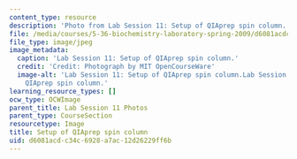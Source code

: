 ```yaml
---
content_type: resource
description: 'Photo from Lab Session 11: Setup of QIAprep spin column.'
file: /media/courses/5-36-biochemistry-laboratory-spring-2009/d6081acdc34c6928a7ac12d26229ff6b_Lab11_5.jpg
file_type: image/jpeg
image_metadata:
  caption: 'Lab Session 11: Setup of QIAprep spin column.'
  credit: 'Credit: Photograph by MIT OpenCourseWare'
  image-alt: 'Lab Session 11: Setup of QIAprep spin column.Lab Session 11: Setup of
    QIAprep spin column.'
learning_resource_types: []
ocw_type: OCWImage
parent_title: Lab Session 11 Photos
parent_type: CourseSection
resourcetype: Image
title: Setup of QIAprep spin column
uid: d6081acd-c34c-6928-a7ac-12d26229ff6b
---
```

